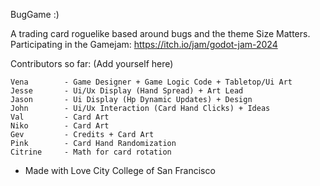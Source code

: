 BugGame :)

A trading card roguelike based around bugs and the theme Size Matters.
Participating in the Gamejam: https://itch.io/jam/godot-jam-2024

Contributors so far: (Add yourself here)

	Vena		- Game Designer + Game Logic Code + Tabletop/Ui Art
	Jesse		- Ui/Ux Display (Hand Spread) + Art Lead
	Jason		- Ui Display (Hp Dynamic Updates) + Design
	John		- Ui/Ux Interaction (Card Hand Clicks) + Ideas
	Val			- Card Art
	Niko		- Card Art
	Gev			- Credits + Card Art
	Pink		- Card Hand Randomization
	Citrine		- Math for card rotation

- Made with Love
City College of San Francisco
